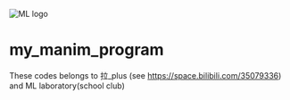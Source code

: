 ![ML logo](https://user-images.githubusercontent.com/60817795/111861578-4faa8700-898a-11eb-8fc9-9aa11e6c4267.png)
# my_manim_program

These codes belongs to 拉_plus (see https://space.bilibili.com/35079336) and ML laboratory(school club)
